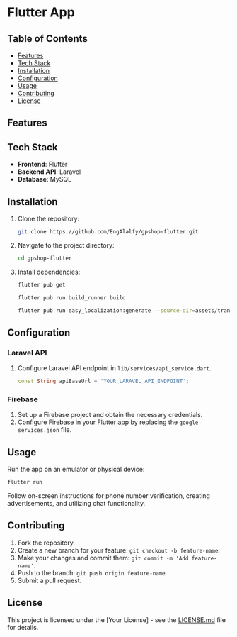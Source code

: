 # Flutter App


## Table of Contents

- [Features](#features)
- [Tech Stack](#tech-stack)
- [Installation](#installation)
- [Configuration](#configuration)
- [Usage](#usage)
- [Contributing](#contributing)
- [License](#license)

## Features

## Tech Stack

- **Frontend**: Flutter
- **Backend API**: Laravel
- **Database**: MySQL

## Installation

1. Clone the repository:

   ```bash
   git clone https://github.com/EngAlalfy/gpshop-flutter.git
   ```

2. Navigate to the project directory:

   ```bash
   cd gpshop-flutter
   ```

3. Install dependencies:

   ```bash
   flutter pub get
   ```


   ```bash
   flutter pub run build_runner build
   ```


   ```bash
   flutter pub run easy_localization:generate --source-dir=assets/translations --format=keys
   ```

## Configuration

### Laravel API

1. Configure Laravel API endpoint in `lib/services/api_service.dart`.

   ```dart
   const String apiBaseUrl = 'YOUR_LARAVEL_API_ENDPOINT';
   ```

### Firebase

1. Set up a Firebase project and obtain the necessary credentials.
2. Configure Firebase in your Flutter app by replacing the `google-services.json` file.

## Usage

Run the app on an emulator or physical device:

```bash
flutter run
```

Follow on-screen instructions for phone number verification, creating advertisements, and utilizing chat functionality.

## Contributing

1. Fork the repository.
2. Create a new branch for your feature: `git checkout -b feature-name`.
3. Make your changes and commit them: `git commit -m 'Add feature-name'`.
4. Push to the branch: `git push origin feature-name`.
5. Submit a pull request.

## License

This project is licensed under the [Your License] - see the [LICENSE.md](LICENSE.md) file for details.
